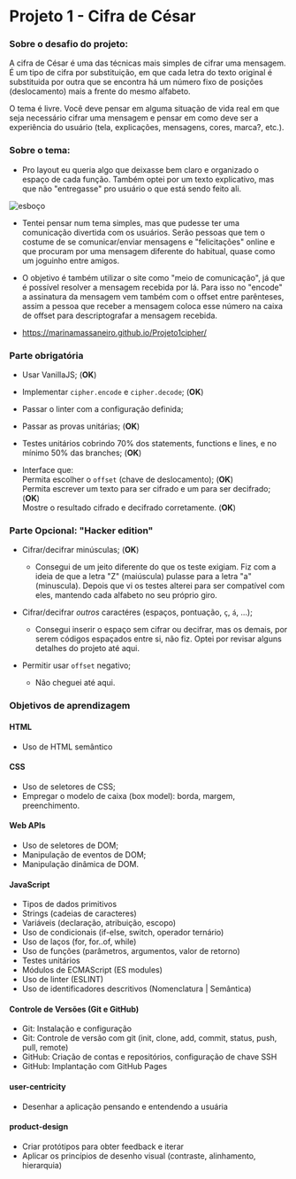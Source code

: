 # Projeto 1 - Cifra de César 

### Sobre o desafio do projeto:
A cifra de César é uma das técnicas mais simples de cifrar uma mensagem. É um
tipo de cifra por substituição, em que cada letra do texto original é
substituida por outra que se encontra há um número fixo de posições
(deslocamento) mais a frente do mesmo alfabeto.

O tema é livre. Você deve pensar em alguma situação de vida real em que seja
necessário cifrar uma mensagem e pensar em como deve ser a experiência do
usuário (tela, explicações, mensagens, cores, marca?, etc.).


### Sobre o tema:
* Pro layout eu queria algo que deixasse bem claro e organizado o espaço de cada função. 
Também optei por um texto explicativo, mas que não "entregasse" pro usuário o que está sendo feito ali.

![esboço](https://github.com/marinamassaneiro/SAP008-cipher/blob/main/Esbo%C3%A7o%20papel.jpg?raw=true)

* Tentei pensar num tema simples, mas que pudesse ter uma comunicação divertida com os usuários. 
 Serão pessoas que tem o costume de se comunicar/enviar mensagens e "felicitações" online 
 e que procuram por uma mensagem diferente do habitual, quase como um joguinho entre amigos.

* O objetivo é também utilizar o site como "meio de comunicação",
 já que é possível resolver a mensagem recebida por lá. 
 Para isso no "encode" a assinatura da mensagem vem também com o offset entre parênteses, 
 assim a pessoa que receber a mensagem coloca esse número na caixa de offset para descriptografar a mensagem recebida.

 * https://marinamassaneiro.github.io/Projeto1cipher/

### Parte obrigatória
* Usar VanillaJS; (__OK__)

* Implementar `cipher.encode` e `cipher.decode`; (__OK__)

* Passar o linter com a configuração definida; <br>

* Passar as provas unitárias; (__OK__)<br>

* Testes unitários cobrindo 70% dos statements, functions e lines, e
no mínimo 50% das branches; (__OK__)

* Interface que: <br> 
Permita escolher o `offset` (chave de deslocamento); (__OK__) <br>
Permita escrever um texto para ser cifrado e um para ser decifrado; (__OK__) <br>
Mostre o resultado cifrado e decifrado corretamente. (__OK__) <br>

### Parte Opcional: "Hacker edition"

* Cifrar/decifrar minúsculas; (__OK__)<br>
    * Consegui de um jeito diferente do que os teste exigiam.
Fiz com a ideia de que a letra "Z" (maiúscula) pulasse para a letra "a"(minuscula). 
Depois que vi os testes alterei para ser compatível com eles, mantendo cada alfabeto no seu próprio giro.

* Cifrar/decifrar _outros_ caractéres (espaços, pontuação, `ç`, `á`, ...); <br>
    * Consegui inserir o espaço sem cifrar ou decifrar, mas os demais, 
por serem códigos espaçados entre si, não fiz. Optei por revisar alguns detalhes do projeto até aqui.

* Permitir usar `offset` negativo; <br>
    * Não cheguei até aqui.


### Objetivos de aprendizagem

#### HTML
* Uso de HTML semântico<br>

#### CSS
* Uso de seletores de CSS;
* Empregar o modelo de caixa (box model): borda, margem, preenchimento.

#### Web APIs
* Uso de seletores de DOM;
* Manipulação de eventos de DOM;
* Manipulação dinâmica de DOM.

#### JavaScript
* Tipos de dados primitivos
* Strings (cadeias de caracteres)
* Variáveis (declaração, atribuição, escopo)
* Uso de condicionais (if-else, switch, operador ternário)
* Uso de laços (for, for..of, while)
* Uso de funções (parâmetros, argumentos, valor de retorno)
* Testes unitários
* Módulos de ECMAScript (ES modules)
* Uso de linter (ESLINT)
* Uso de identificadores descritivos (Nomenclatura | Semântica)

#### Controle de Versões (Git e GitHub)
* Git: Instalação e configuração
* Git: Controle de versão com git (init, clone, add, commit, status, push, pull, remote)
* GitHub: Criação de contas e repositórios, configuração de chave SSH
* GitHub: Implantação com GitHub Pages

#### user-centricity
* Desenhar a aplicação pensando e entendendo a usuária

#### product-design
* Criar protótipos para obter feedback e iterar
* Aplicar os princípios de desenho visual (contraste, alinhamento, hierarquia)

